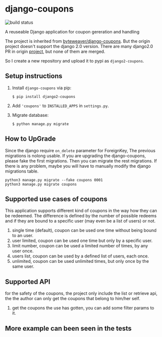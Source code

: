 # django-coupons

![build status](https://travis-ci.org/byteweaver/django-coupons.png)

A reuseable Django application for coupon gereration and handling

The project is inherited from [byteweaver/django-coupons](https://github.com/byteweaver/django-coupons/). But the origin project doesn't support the django 2.0 version. There are many django2.0 PR in origin [project](https://github.com/byteweaver/django-coupons/pulls), but none of them are merged. 

So I create a new repository and upload it to pypi as `django2-coupons`.

## Setup instructions

1. Install `django-coupons` via pip:
   ```
   $ pip install django2-coupons
   ```

2. Add `'coupons'` to `INSTALLED_APPS` in `settings.py`.

3. Migrate database:

   ```
   $ python manage.py migrate
   ```

## How to UpGrade
Since the django require `on_delete` parameter for ForeignKey, The previous migrations
is nolong usable.  If you are upgrading the django-coupons, please fake the first migrations. Then you can migrate the rest migrations. If there is any problem, maybe you will have to manually modify the django migrations table.
```
python3 manage.py migrate --fake coupons 0001
python3 manage.py migrate coupons
```

## Supported use cases of coupons

This application supports different kind of coupons in the way how they can be redeemed.
The difference is defined by the number of possible redeems and if they are bound to a specific user (may even be a list of users) or not.

1. single time (default), coupon can be used one time without being bound to an user.
2. user limited, coupon can be used one time but only by a specific user.
3. limit number, coupon can be used a limited number of times, by any user once.
4. users list, coupon can be used by a defined list of users, each once.
5. unlimited, coupon can be used unlimited times, but only once by the same user.

## Supported API
for the safety of the coupons, the project only include the list or retrieve api, the the author can only get the coupons that belong to him/her self.
1. get the coupons the use has gotten, you can add some filter params to it.


## More example can been seen in the tests
